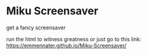 # Miku Screensaver
get a fancy screensaver

run the html to witness greatness
or just go to this link: https://emmennater.github.io/Miku-Screensaver/
